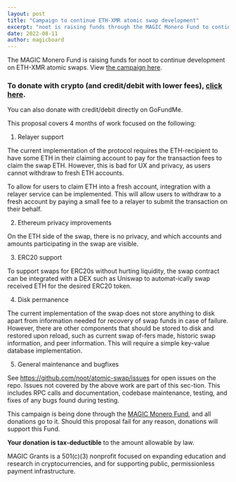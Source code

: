 ```yaml
---
layout: post
title: "Campaign to continue ETH-XMR atomic swap development"
excerpt: "noot is raising funds through the MAGIC Monero Fund to continue ETH-XMR atomic swap development"
date: 2022-08-11
author: magicboard
---
```


The MAGIC Monero Fund is raising funds for noot to continue development on ETH-XMR atomic swaps. View [the campaign here](https://www.gofundme.com/f/noot-ethxmr-atomic-swap-development-4-months).

### To donate with crypto (and credit/debit with lower fees), [click here](https://magicgrants.budibase.app/app/magic-monero-fund-donations).
 
You can also donate with credit/debit directly on GoFundMe.

This proposal covers 4 months of work focused on the following:

1. Relayer support

The current implementation of the protocol requires the ETH-recipient to have some ETH in their claiming account to pay for the transaction fees to claim the swap ETH. However, this is bad for UX and privacy, as users cannot withdraw to fresh ETH accounts.

To allow for users to claim ETH into a fresh account, integration with a relayer service can be implemented. This will allow users to withdraw to a fresh account by paying a small fee to a relayer to submit the transaction on their behalf.

2. Ethereum privacy improvements

On the ETH side of the swap, there is no privacy, and which accounts and amounts participating in the swap are visible.

3. ERC20 support

To support swaps for ERC20s without hurting liquidity, the swap contract can be integrated with a DEX such as Uniswap to automat-ically swap received ETH for the desired ERC20 token.

4. Disk permanence

The current implementation of the swap does not store anything to disk apart from information needed for recovery of swap funds in case of failure. However, there are other components that should be stored to disk and restored upon reload, such as current swap of-fers made, historic swap information, and peer information. This will require a simple key-value database implementation.

5. General maintenance and bugfixes

See https://github.com/noot/atomic-swap/issues for open issues on the repo. Issues not covered by the above work are part of this sec-tion. This includes RPC calls and documentation, codebase maintenance, testing, and fixes of any bugs found during testing.

This campaign is being done through the [MAGIC Monero Fund](/funds/monero), and all donations go to it. Should this proposal fail for any reason, donations will support this Fund. 
 
**Your donation is tax-deductible** to the amount allowable by law.
  
MAGIC Grants is a 501(c)(3) nonprofit focused on expanding education and research in cryptocurrencies, and for supporting public, permissionless payment infrastructure.
